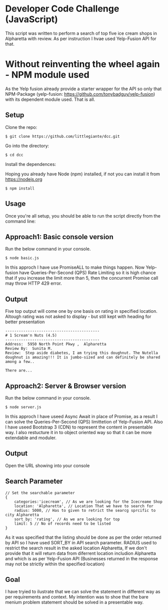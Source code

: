 # Developer Code Challenge (JavaScript)

This script was written to perform a search of top five ice cream shops in Alpharetta with review. As per instruction I hvae used Yelp-Fusion API for that.

# Without reinventing the wheel again - NPM module used
As the Yelp fusion already provide a starter wrapper for the API so only that NPM-Package (yelp-fusion: https://github.com/tonybadguy/yelp-fusion) with its dependent module used. That is all.

## Setup

Clone the repo:

```
$ git clone https://github.com/littlegiante/dcc.git
```

Go into the directory:

```
$ cd dcc
```

Install the dependences:

Hoping you already have Node (npm) installed, if not you can install it from https://nodejs.org

```
$ npm install
```

## Usage
Once you're all setup, you should be able to run the script directly from the command line:

## Approach1: Basic console version

Run the below command in your console. 

```
$ node basic.js
```

In this approch I have use PromiseALL to make things happen. Now Yelp-fusion have Queries-Per-Second (QPS) Rate Limiting so it is high chance that if you increase the limit more than 5, then the concurrent Promise call may throw HTTP 429 error.

## Output

Five top output will come one by one basis on rating in specified location.
Altough rating was not asked to display - but still kept with heading for better presentation

```
------------------------------------------
# 1 Scream'n Nuts (4.5) 
------------------------------------------
Address:  5950 North Point Pkwy ,  Alpharetta
Review By:  Sunita M.
Review:  Step aside diabetes, I am trying this doughnut. The Nutella doughnut is amazing!!! It is jumbo-sized and can definitely be shared among a few.. 

There are...
```

## Approach2: Server & Browser version

Run the below command in your console. 

```
$ node server.js
```

In this approch I have useed Async Await in place of Promise, as a result I can solve the Queries-Per-Second (QPS) limittetion of Yelp-Fusion API. Also I have useed Bootstrap 3 (CDN) to represent the content in presentable way. I also restucture it in to object oriented way so that it can be more extendable and moduler.

## Output

Open the URL showing into your console

## Search Parameter

```
// Set the searchable parameter
{
    categories:'icecream', // As we are looking for the Icecreame Shop
    location: 'Alpharetta', // Location That we have to search for
    radius: 5000, // Has to given to retrict the searcg sprcific to city Alpharetta
    sort_by: 'rating', // As we are looking for top
    limit: 5 // No of records need to be listed
}
```

As it was specified that the listing should be done as per the order returned by API so I have used SORT_BY in API search parameter. RADIUS used to restrict the search result in the asked location Alpharetta, If we don't provide that it will return data from diferrent location includion Alpharetta and which is as per Yelp-Fusion API (Businesses returned in the response may not be strictly within the specified location)

## Goal

I have tryied to ilustrate that we can solve the statement in different way as per requirements and context. My intention was to shoe that the bare menium problem statement should be solved in a presentable way.
